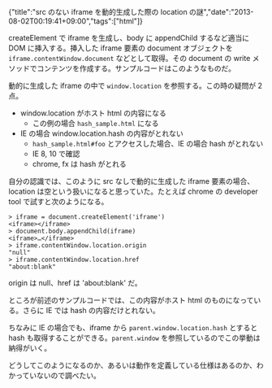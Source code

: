 {"title":"src のない iframe を動的生成した際の location の謎","date":"2013-08-02T00:19:41+09:00","tags":["html"]}

createElement で iframe を生成し、body に appendChild するなど適当に DOM に挿入する。挿入した iframe 要素の document オブジェクトを `iframe.contentWindow.document` などとして取得。その document の write メソッドでコンテンツを作成する。サンプルコードはこのようなものだ。

<script src="https://gist.github.com/cou929/6119775.js"></script>

動的に生成した iframe の中で `window.location` を参照する。この時の疑問が 2 点。

- window.location がホスト html の内容になる
  - この例の場合 `hash_sample.html` になる
- IE の場合 window.location.hash の内容がとれない
  - `hash_sample.html#foo` とアクセスした場合、IE の場合 hash がとれない
  - IE 8, 10 で確認
  - chrome, fx は hash がとれる

自分の認識では、このように src なしで動的に生成した iframe 要素の場合、location は空という扱いになると思っていた。たとえば chrome の developer tool で試すと次のようになる。

    > iframe = document.createElement('iframe')
    <iframe>​</iframe>​
    > document.body.appendChild(iframe)
    <iframe>​…​</iframe>​
    > iframe.contentWindow.location.origin
    "null"
    > iframe.contentWindow.location.href
    "about:blank"

origin は null、href は 'about:blank' だ。

ところが前述のサンプルコードでは、この内容がホスト html のものになっている。さらに IE では hash の内容だけとれない。

ちなみに IE の場合でも、iframe から `parent.window.location.hash` とすると hash も取得することができる。`parent.window` を参照しているのでこの挙動は納得がいく。

どうしてこのようになるのか、あるいは動作を定義している仕様はあるのか、わかっていないので調べたい。
